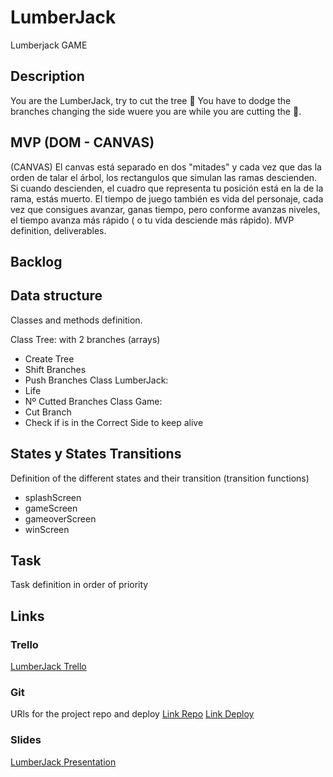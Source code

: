 # LumberJack
Lumberjack GAME


## Description
You are the LumberJack, try to cut the tree 🌲
You have to dodge the branches changing the side wuere you are while you are cutting the 🌲. 


## MVP (DOM - CANVAS)
(CANVAS)
El canvas está separado en dos "mitades" y cada vez que das la orden de talar el árbol, los rectangulos que simulan las ramas descienden. Si cuando descienden, el cuadro que representa tu posición está en la de la rama, estás muerto.
El tiempo de juego también es vida del personaje, cada vez que consigues avanzar, ganas tiempo, pero conforme avanzas niveles, el tiempo avanza más rápido ( o tu vida desciende más rápido).
MVP definition, deliverables.


## Backlog


## Data structure
Classes and methods definition.

Class Tree: with 2 branches (arrays)
  - Create Tree
  - Shift Branches
  - Push Branches
Class LumberJack:
  - Life
  - Nº Cutted Branches 
Class Game:
  - Cut Branch
  - Check if is in the Correct Side to keep alive


## States y States Transitions
Definition of the different states and their transition (transition functions)

- splashScreen
- gameScreen
- gameoverScreen
- winScreen


## Task
Task definition in order of priority


## Links


### Trello
[LumberJack Trello](https://trello.com/b/mCl4uUpx)



### Git
URls for the project repo and deploy
[Link Repo](http://github.com)
[Link Deploy](http://github.com)


### Slides
[LumberJack Presentation](https://slides.com/xavigallardo/lumberjack)

